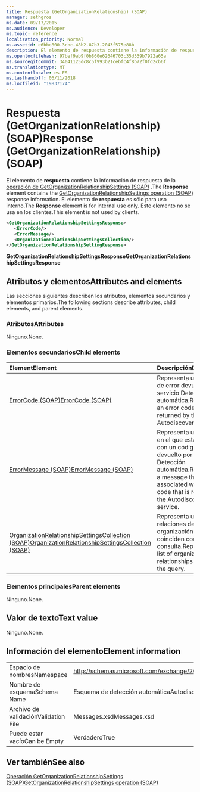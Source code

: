 ```yaml
---
title: Respuesta (GetOrganizationRelationship) (SOAP)
manager: sethgros
ms.date: 09/17/2015
ms.audience: Developer
ms.topic: reference
localization_priority: Normal
ms.assetid: e6bbe800-3cbc-48b2-87b3-2043f575e88b
description: El elemento de respuesta contiene la información de respuesta GetOrganizationRelationshipSettings operación (SOAP). El elemento de respuesta es sólo para uso interno. Este elemento no se usa en los clientes.
ms.openlocfilehash: 97bef9ab9f0b860e62646703c35d539b7922a65a
ms.sourcegitcommit: 34041125dc8c5f993b21cebfc4f8b72f0fd2cb6f
ms.translationtype: MT
ms.contentlocale: es-ES
ms.lasthandoff: 06/11/2018
ms.locfileid: "19837174"
---
```

# <a name="response-getorganizationrelationship-soap"></a><span data-ttu-id="71021-105">Respuesta (GetOrganizationRelationship) (SOAP)</span><span class="sxs-lookup"><span data-stu-id="71021-105">Response (GetOrganizationRelationship) (SOAP)</span></span>

<span data-ttu-id="71021-106">El elemento de **respuesta** contiene la información de respuesta de la [operación de GetOrganizationRelationshipSettings (SOAP)](getorganizationrelationshipsettings-operation-soap.md) .</span><span class="sxs-lookup"><span data-stu-id="71021-106">The **Response** element contains the [GetOrganizationRelationshipSettings operation (SOAP)](getorganizationrelationshipsettings-operation-soap.md) response information.</span></span> <span data-ttu-id="71021-107">El elemento de **respuesta** es sólo para uso interno.</span><span class="sxs-lookup"><span data-stu-id="71021-107">The **Response** element is for internal use only.</span></span> <span data-ttu-id="71021-108">Este elemento no se usa en los clientes.</span><span class="sxs-lookup"><span data-stu-id="71021-108">This element is not used by clients.</span></span> 
  
```XML
<GetOrganizationRelationshipSettingsResponse>
   <ErrorCode/>
   <ErrorMessage/>
   <OrganizationRelationshipSettingsCollection/>
</GetOrganizationRelationshipSettingResponse>
```

 <span data-ttu-id="71021-109">**GetOrganizationRelationshipSettingsResponse**</span><span class="sxs-lookup"><span data-stu-id="71021-109">**GetOrganizationRelationshipSettingsResponse**</span></span>
## <a name="attributes-and-elements"></a><span data-ttu-id="71021-110">Atributos y elementos</span><span class="sxs-lookup"><span data-stu-id="71021-110">Attributes and elements</span></span>

<span data-ttu-id="71021-111">Las secciones siguientes describen los atributos, elementos secundarios y elementos primarios.</span><span class="sxs-lookup"><span data-stu-id="71021-111">The following sections describe attributes, child elements, and parent elements.</span></span>
  
### <a name="attributes"></a><span data-ttu-id="71021-112">Atributos</span><span class="sxs-lookup"><span data-stu-id="71021-112">Attributes</span></span>

<span data-ttu-id="71021-113">Ninguno.</span><span class="sxs-lookup"><span data-stu-id="71021-113">None.</span></span>
  
### <a name="child-elements"></a><span data-ttu-id="71021-114">Elementos secundarios</span><span class="sxs-lookup"><span data-stu-id="71021-114">Child elements</span></span>

|<span data-ttu-id="71021-115">**Element**</span><span class="sxs-lookup"><span data-stu-id="71021-115">**Element**</span></span>|<span data-ttu-id="71021-116">**Descripción**</span><span class="sxs-lookup"><span data-stu-id="71021-116">**Description**</span></span>|
|:-----|:-----|
|[<span data-ttu-id="71021-117">ErrorCode (SOAP)</span><span class="sxs-lookup"><span data-stu-id="71021-117">ErrorCode (SOAP)</span></span>](errorcode-soap.md) <br/> |<span data-ttu-id="71021-118">Representa un código de error devuelto por el servicio Detección automática.</span><span class="sxs-lookup"><span data-stu-id="71021-118">Represents an error code that is returned by the Autodiscover service.</span></span>  <br/> |
|[<span data-ttu-id="71021-119">ErrorMessage (SOAP)</span><span class="sxs-lookup"><span data-stu-id="71021-119">ErrorMessage (SOAP)</span></span>](errormessage-soap.md) <br/> |<span data-ttu-id="71021-120">Representa un mensaje en el que está asociado con un código de error devuelto por el servicio Detección automática.</span><span class="sxs-lookup"><span data-stu-id="71021-120">Represents a message that is associated with an error code that is returned by the Autodiscover service.</span></span>  <br/> |
|[<span data-ttu-id="71021-121">OrganizationRelationshipSettingsCollection (SOAP)</span><span class="sxs-lookup"><span data-stu-id="71021-121">OrganizationRelationshipSettingsCollection (SOAP)</span></span>](organizationrelationshipsettingscollection-soap.md) <br/> |<span data-ttu-id="71021-122">Representa una lista de relaciones de organización que coinciden con la consulta.</span><span class="sxs-lookup"><span data-stu-id="71021-122">Represents a list of organization relationships that match the query.</span></span>  <br/> |
   
### <a name="parent-elements"></a><span data-ttu-id="71021-123">Elementos principales</span><span class="sxs-lookup"><span data-stu-id="71021-123">Parent elements</span></span>

<span data-ttu-id="71021-124">Ninguno.</span><span class="sxs-lookup"><span data-stu-id="71021-124">None.</span></span>
  
## <a name="text-value"></a><span data-ttu-id="71021-125">Valor de texto</span><span class="sxs-lookup"><span data-stu-id="71021-125">Text value</span></span>

<span data-ttu-id="71021-126">Ninguno.</span><span class="sxs-lookup"><span data-stu-id="71021-126">None.</span></span>
  
## <a name="element-information"></a><span data-ttu-id="71021-127">Información del elemento</span><span class="sxs-lookup"><span data-stu-id="71021-127">Element information</span></span>

|||
|:-----|:-----|
|<span data-ttu-id="71021-128">Espacio de nombres</span><span class="sxs-lookup"><span data-stu-id="71021-128">Namespace</span></span>  <br/> |http://schemas.microsoft.com/exchange/2010/Autodiscover  <br/> |
|<span data-ttu-id="71021-129">Nombre de esquema</span><span class="sxs-lookup"><span data-stu-id="71021-129">Schema Name</span></span>  <br/> |<span data-ttu-id="71021-130">Esquema de detección automática</span><span class="sxs-lookup"><span data-stu-id="71021-130">Autodiscover schema</span></span>  <br/> |
|<span data-ttu-id="71021-131">Archivo de validación</span><span class="sxs-lookup"><span data-stu-id="71021-131">Validation File</span></span>  <br/> |<span data-ttu-id="71021-132">Messages.xsd</span><span class="sxs-lookup"><span data-stu-id="71021-132">Messages.xsd</span></span>  <br/> |
|<span data-ttu-id="71021-133">Puede estar vacío</span><span class="sxs-lookup"><span data-stu-id="71021-133">Can be Empty</span></span>  <br/> |<span data-ttu-id="71021-134">Verdadero</span><span class="sxs-lookup"><span data-stu-id="71021-134">True</span></span>  <br/> |
   
## <a name="see-also"></a><span data-ttu-id="71021-135">Ver también</span><span class="sxs-lookup"><span data-stu-id="71021-135">See also</span></span>



[<span data-ttu-id="71021-136">Operación GetOrganizationRelationshipSettings (SOAP)</span><span class="sxs-lookup"><span data-stu-id="71021-136">GetOrganizationRelationshipSettings operation (SOAP)</span></span>](getorganizationrelationshipsettings-operation-soap.md)


